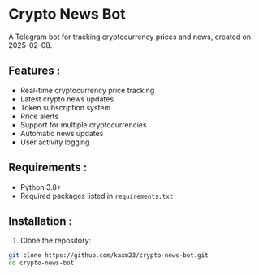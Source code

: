 # Crypto News Bot

A Telegram bot for tracking cryptocurrency prices and news, created on 2025-02-08.

## Features : 

- Real-time cryptocurrency price tracking
- Latest crypto news updates
- Token subscription system
- Price alerts
- Support for multiple cryptocurrencies
- Automatic news updates
- User activity logging

## Requirements : 

- Python 3.8+
- Required packages listed in `requirements.txt`

## Installation : 

1. Clone the repository:
```bash
git clone https://github.com/kaxm23/crypto-news-bot.git
cd crypto-news-bot
